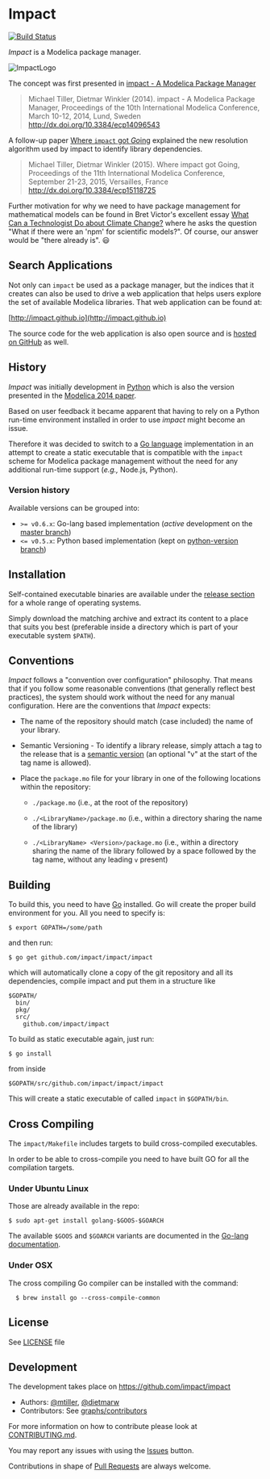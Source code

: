 # Impact

[![Build Status](https://travis-ci.org/impact/impact.svg?branch=master)](https://travis-ci.org/impact/impact)

*Impact* is a Modelica package manager.

![ImpactLogo](https://rawgithub.com/impact/impact/master/resources/images/logo_glossy.svg)

The concept was first presented in [impact - A Modelica Package Manager](resources/docs/modelica2014/paper/impact.md)

> Michael Tiller, Dietmar Winkler (2014). impact - A Modelica Package Manager,
> Proceedings of the 10th International Modelica Conference, March 10-12, 2014,
> Lund, Sweden http://dx.doi.org/10.3384/ecp14096543

A follow-up paper [Where `impact` got *Go*ing](resources/docs/modelica2015/paper/impact.md)
explained the new resolution algorithm used by impact to identify library dependencies.

> Michael Tiller, Dietmar Winkler (2015). Where impact got Going,
> Proceedings of the 11th International Modelica Conference, September 21-23, 2015,
> Versailles, France http://dx.doi.org/10.3384/ecp15118725

Further motivation for why we need to have package management for mathematical models can be found in Bret Victor's
excellent essay [What Can a Technologist Do about Climate Change?](http://worrydream.com/ClimateChange/) where he asks
the question "What if there were an 'npm' for scientific models?".  Of course, our answer would be "there already is". :smiley:

## Search Applications

Not only can `impact` be used as a package manager, but the indices that it creates can also be used to drive
a web application that helps users explore the set of available Modelica libraries.  That web application can be found at:

[http://impact.github.io](http://impact.github.io)

The source code for the web application is also open source and is [hosted on GitHub](http://github.com/impact/search) as well.

## History

*Impact* was initially development in [Python](https://www.python.org/) which is also the version
presented in the [Modelica 2014 paper](resources/docs/modelica2014/paper/impact.md).

Based on user feedback it became apparent that having to rely on a Python run-time environment
installed in order to use *impact* might become an issue.

Therefore it was decided to switch to a [Go language](https://golang.org/) implementation
in an attempt to create a static executable that is compatible with the `impact` scheme
for Modelica package management  without the need for any additional run-time support
(*e.g.,* Node.js, Python).

### Version history

Available versions can be grouped into:

 * `>= v0.6.x`: Go-lang based implementation (*active* development on the [master branch](../../tree/master))
 * `<= v0.5.x`: Python based implementation (kept on  [python-version branch](../../tree/python-version))


## Installation

Self-contained executable binaries are available under the [release section](../../releases)
for a whole range of operating systems.

Simply download the matching archive and extract its content to a place
that suits you best (preferable inside a directory which is part of your
executable system `$PATH`).

## Conventions

*Impact* follows a "convention over configuration" philosophy.  That
means that if you follow some reasonable conventions (that generally
reflect best practices), the system should work without the need for
any manual configuration.  Here are the conventions that *Impact* expects:

* The name of the repository should match (case included) the name
  of your library.

* Semantic Versioning - To identify a library release, simply
  attach a tag to the release that is a [semantic
  version](http://semver.org) (an optional "v" at the start of the
  tag name is allowed).

* Place the `package.mo` file for your library in one of the
  following locations within the repository:

  * `./package.mo` (i.e., at the root of the repository)

  * `./<LibraryName>/package.mo` (i.e., within a directory sharing
    the name of the library)

  * `./<LibraryName> <Version>/package.mo` (i.e., within a directory sharing
    the name of the library followed by a space followed by the tag name,
    without any leading `v` present)

## Building

To build this, you need to have [Go](http://golang.org/) installed.
Go will create the proper build environment for you.
All you need to specify is:

`$ export GOPATH=/some/path`

and then run:

`$ go get github.com/impact/impact/impact`

which will automatically clone a copy of the git repository and all its dependencies,
compile impact and put them in a structure like

```
$GOPATH/
  bin/
  pkg/
  src/
    github.com/impact/impact
```

To build as static executable again, just run:

`$ go install`

from inside

`$GOPATH/src/github.com/impact/impact/impact`

This will create a static executable of called `impact` in `$GOPATH/bin`.

## Cross Compiling

The `impact/Makefile` includes targets to build cross-compiled executables.

In order to be able to cross-compile you need to have
built GO for all the compilation targets.

### Under Ubuntu Linux

Those are already available in the repo:

```
$ sudo apt-get install golang-$GOOS-$GOARCH
```

The available `$GOOS` and `$GOARCH` variants are documented
in the [Go-lang documentation](https://golang.org/doc/install/source#environment).

### Under OSX

The cross compiling Go compiler can be installed with the
command:

```
  $ brew install go --cross-compile-common
```

## License
See [LICENSE](LICENSE) file

## Development
The development takes place on https://github.com/impact/impact

 * Authors: [@mtiller](https://github.com/mtiller), [@dietmarw](https://github.com/dietmarw)
 * Contributors: See [graphs/contributors](https://github.com/impact/impact/graphs/contributors)

For more information on how to contribute please look at [CONTRIBUTING.md](../../blob/master/CONTRIBUTING.md).

You may report any issues with using the [Issues](https://github.com/impact/impact/issues) button.

Contributions in shape of [Pull Requests](https://github.com/impact/impact/pulls) are always welcome.
